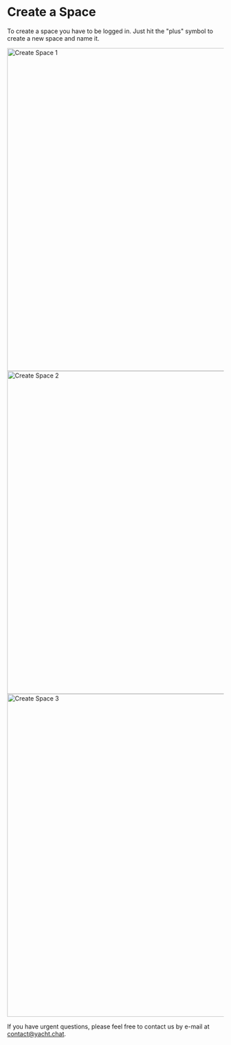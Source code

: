 

# Create a Space

To create a space you have to be logged in. Just hit the "plus" symbol to create a new space and name it.

<img alt="Create Space 1" src="/img/docs/CreateSpace1.png" width="750"/>
<img alt="Create Space 2" src="/img/docs/CreateSpace2.png" width="750"/>
<img alt="Create Space 3" src="/img/docs/CreateSpace3.png" width="750"/>

If you have urgent questions, please feel free to contact us by e-mail at [contact@yacht.chat](mailto:contact@yacht.chat).